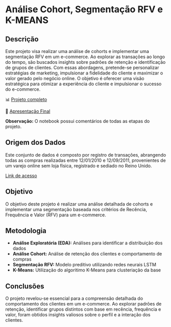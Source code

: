 # Análise Cohort, Segmentação RFV e K-MEANS


## Descrição
Este projeto visa realizar uma análise de cohorts e implementar uma segmentação RFV em um e-commerce. Ao explorar as transações ao longo do tempo, são buscados insights sobre padrões de retenção e identificação de grupos de clientes. Com essas abordagens, pretende-se personalizar estratégias de marketing, impulsionar a fidelidade do cliente e maximizar o valor gerado pelo negócio online. O objetivo é oferecer uma visão estratégica para otimizar a experiência do cliente e impulsionar o sucesso do e-commerce.

📊 [Projeto completo]()

📄 [Apresentação Final]()

**Observação:** O notebook possui comentários de todas as etapas do projeto. 


## Origem dos Dados
Este conjunto de dados é composto por registro de transações, abrangendo todas as compras realizadas entre 12/01/2010 e 12/09/2011, provenientes de um varejo online sem loja física, registrado e sediado no Reino Unido.

[Link de acesso](https://archive.ics.uci.edu/dataset/352/online+retail)


## Objetivo

O objetivo deste projeto é realizar uma análise detalhada de cohorts e implementar uma segmentação baseada nos critérios de Recência, Frequência e Valor (RFV) para um e-commerce. 


## Metodologia

- **Análise Exploratória (EDA):** Análises para identificar a distribuição dos dados 
- **Análise Cohort:** Análise de retenção dos clientes e comportamento de compras
- **Segmentação RFV:** Modelo preditivo utilizando redes neurais LSTM
- **K-Means:** Utilização do algoritimo K-Means para clusteriação da base


## Conclusões

O projeto revelou-se essencial para a compreensão detalhada do comportamento dos clientes em um e-commerce. Ao explorar padrões de retenção, identificar grupos distintos com base em recência, frequência e valor, foram obtidos insights valiosos sobre o perfil e a interação dos clientes.

